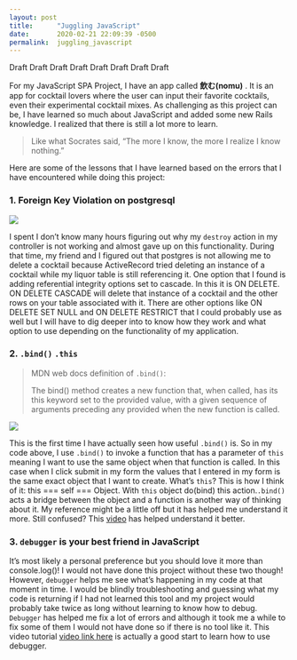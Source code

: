 ```yaml
---
layout: post
title:      "Juggling JavaScript"
date:       2020-02-21 22:09:39 -0500
permalink:  juggling_javascript
---
```



Draft Draft Draft Draft Draft Draft Draft Draft

For my JavaScript SPA Project, I have an app called **飲む(nomu)** . It is an app for cocktail lovers where the user can input their favorite cocktails, even their experimental cocktail mixes. As challenging as this project can be, I have learned so much about JavaScript and added some new Rails knowledge. I realized that there is still a lot more to learn. 

> Like what Socrates said, “The more I know, the more I realize I know nothing.” 

Here are some of the lessons that I have learned based on the errors that I have encountered while doing this project:

### 1. Foreign Key Violation on postgresql

![](https://lh3.googleusercontent.com/8jWOlyPVs_nEu72jP7w2vv8mRX-0FTZYKYC0KkOX_xgjIoMJ9tgrlTwGs8w7iKcHIH5Sdk7NUj5xTutQCgm9tplngx_z-4sGyLVr0Vwz_vy-Z3J7F8QrJMX0qgzohLm_AjNNAu1HFQ=w2400)

I spent I don’t know many hours figuring out why my `destroy` action in my controller is not working and almost gave up on this functionality. During that time, my friend and I figured out that postgres is not allowing me to delete a cocktail because ActiveRecord tried deleting an instance of a cocktail while my liquor table is still referencing it. One option that I found is adding referential integrity options set to cascade. In this it is ON DELETE. ON DELETE CASCADE will delete that instance of a cocktail and the other rows on your table associated with it. There are other options like ON DELETE SET NULL and ON DELETE RESTRICT that I could probably use as well but I will have to dig deeper into to know how they work and what option to use depending on the functionality of my application.

### 2.  `.bind()` `.this`

> MDN web docs definition of `.bind()`:
> 
> The bind() method creates a new function that, when called, has its this keyword set to the provided value, with a given sequence of arguments preceding any provided when the new function is called.

![](https://lh3.googleusercontent.com/dasXIy9N3xLB7WqcPPo52uXYPrXe5QGx_ta9O5Yqk7X1AnAM8JjBCcvRYxuxJ3bBkUlJv-IXZpCG7LAUvkY43uY1aUcrv-8sI2Yzw6OVkdUEa42Xg_cxjHdrCDsFFXHct8QNcCHXhg=w2400)

This is the first time I have actually seen how useful `.bind()` is. 
So in my code above, I use `.bind()` to invoke a function that has a parameter of `this` meaning I want to use the same object when that function is called. In this case when I click submit in my form the values that I entered in my form is the same exact object that I want to create. What’s `this`? This is how I think of it: this === self === Object. With `this` object do(bind) this action.`.bind()` acts a bridge between the object and a function is another way of thinking about it. My reference might be a little off but it has helped me understand it more. Still confused? This [video](https://youtu.be/g2WcckBB_q0 )  has helped understand it better.

### 3.  `debugger` is your best friend in JavaScript

It’s most likely a personal preference but you should love it more than console.log()! I would not have done this project without these two though! However, `debugger` helps me see what’s happening in my code at that moment in time. I would be blindly troubleshooting and guessing what my code is returning if I had not learned this tool and my project would probably take twice as long without learning to know how to debug. `Debugger` has helped me fix a lot of errors and although it took me a while to fix some of them I would not have done so if there is no tool like it. This video tutorial [video link here](https://developers.google.com/web/tools/chrome-devtools/javascript)  is actually a good start to learn how to use debugger.  


